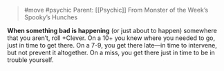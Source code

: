> #move #psychic
> Parent: [[Psychic]]
> From Monster of the Week’s Spooky’s Hunches

**When something bad is happening** (or just about to happen) somewhere that you aren’t, roll +Clever. On a 10+ you knew where you needed to go, just in time to get there. On a 7-9, you get there late—in time to intervene, but not prevent it altogether. On a miss, you get there just in time to be in trouble yourself.